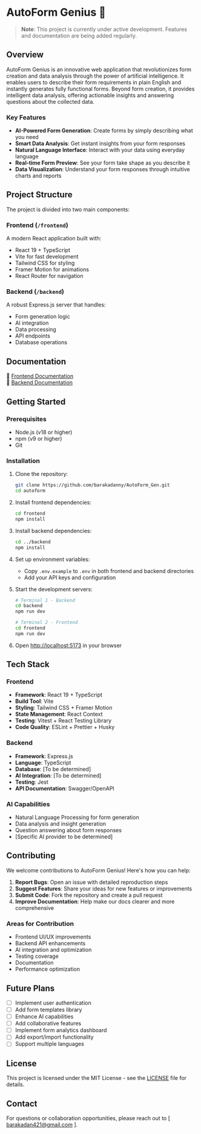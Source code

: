 # AutoForm Genius 🚀

> **Note**: This project is currently under active development. Features and documentation are being added regularly.

## Overview

AutoForm Genius is an innovative web application that revolutionizes form creation and data analysis through the power of artificial intelligence. It enables users to describe their form requirements in plain English and instantly generates fully functional forms. Beyond form creation, it provides intelligent data analysis, offering actionable insights and answering questions about the collected data.

### Key Features
- **AI-Powered Form Generation**: Create forms by simply describing what you need
- **Smart Data Analysis**: Get instant insights from your form responses
- **Natural Language Interface**: Interact with your data using everyday language
- **Real-time Form Preview**: See your form take shape as you describe it
- **Data Visualization**: Understand your form responses through intuitive charts and reports

## Project Structure

The project is divided into two main components:

### Frontend (`/frontend`)
A modern React application built with:
- React 19 + TypeScript
- Vite for fast development
- Tailwind CSS for styling
- Framer Motion for animations
- React Router for navigation

### Backend (`/backend`)
A robust Express.js server that handles:
- Form generation logic
- AI integration
- Data processing
- API endpoints
- Database operations

## Documentation

📁 [Frontend Documentation](./frontend/README.md)  
📁 [Backend Documentation](./backend/README.md)

## Getting Started

### Prerequisites
- Node.js (v18 or higher)
- npm (v9 or higher)
- Git

### Installation

1. Clone the repository:
   ```bash
   git clone https://github.com/barakadanny/AutoForm_Gen.git
   cd autoform
   ```

2. Install frontend dependencies:
   ```bash
   cd frontend
   npm install
   ```

3. Install backend dependencies:
   ```bash
   cd ../backend
   npm install
   ```

4. Set up environment variables:
   - Copy `.env.example` to `.env` in both frontend and backend directories
   - Add your API keys and configuration

5. Start the development servers:
   ```bash
   # Terminal 1 - Backend
   cd backend
   npm run dev

   # Terminal 2 - Frontend
   cd frontend
   npm run dev
   ```

6. Open [http://localhost:5173](http://localhost:5173) in your browser

## Tech Stack

### Frontend
- **Framework**: React 19 + TypeScript
- **Build Tool**: Vite
- **Styling**: Tailwind CSS + Framer Motion
- **State Management**: React Context
- **Testing**: Vitest + React Testing Library
- **Code Quality**: ESLint + Prettier + Husky

### Backend
- **Framework**: Express.js
- **Language**: TypeScript
- **Database**: [To be determined]
- **AI Integration**: [To be determined]
- **Testing**: Jest
- **API Documentation**: Swagger/OpenAPI

### AI Capabilities
- Natural Language Processing for form generation
- Data analysis and insight generation
- Question answering about form responses
- [Specific AI provider to be determined]

## Contributing

We welcome contributions to AutoForm Genius! Here's how you can help:

1. **Report Bugs**: Open an issue with detailed reproduction steps
2. **Suggest Features**: Share your ideas for new features or improvements
3. **Submit Code**: Fork the repository and create a pull request
4. **Improve Documentation**: Help make our docs clearer and more comprehensive

### Areas for Contribution
- Frontend UI/UX improvements
- Backend API enhancements
- AI integration and optimization
- Testing coverage
- Documentation
- Performance optimization

## Future Plans

- [ ] Implement user authentication
- [ ] Add form templates library
- [ ] Enhance AI capabilities
- [ ] Add collaborative features
- [ ] Implement form analytics dashboard
- [ ] Add export/import functionality
- [ ] Support multiple languages

## License

This project is licensed under the MIT License - see the [LICENSE](LICENSE) file for details.

## Contact

For questions or collaboration opportunities, please reach out to [ barakadan421@gmail.com ]. 
